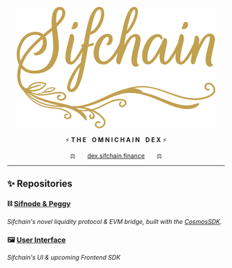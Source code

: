 <p align="center"><a href="https://dex.sifchain.finance" target="_blank" rel="noopener noreferrer"><img src="https://raw.githubusercontent.com/Sifchain/.github/main/assets/Sifchain%20Logo.svg"/>
</a></p>
<p align="center">
⚡️ <b>T H E &nbsp;&nbsp; O M N I C H A I N &nbsp;&nbsp; D E X</b> ⚡️
</p>
<p align="center">⚖️&nbsp;&nbsp;&nbsp;&nbsp;&nbsp;&nbsp;
  <a href="https://dex.sifchain.finance"><u>dex.sifchain.finance</u></a>
  &nbsp;&nbsp;&nbsp;&nbsp;&nbsp;&nbsp;⚖
</p>
<hr>


## ✨ Repositories

### ⛓ [Sifnode & Peggy](https://github.com/Sifchain/sifnode) 
_Sifchain's novel liquidity protocol & EVM bridge, built with the [CosmosSDK](https://github.com/cosmos/cosmos-sdk)._


### 🖼 [User Interface](https://github.com/Sifchain/sifchain-ui) 
_Sifchain's UI & upcoming Frontend SDK_
